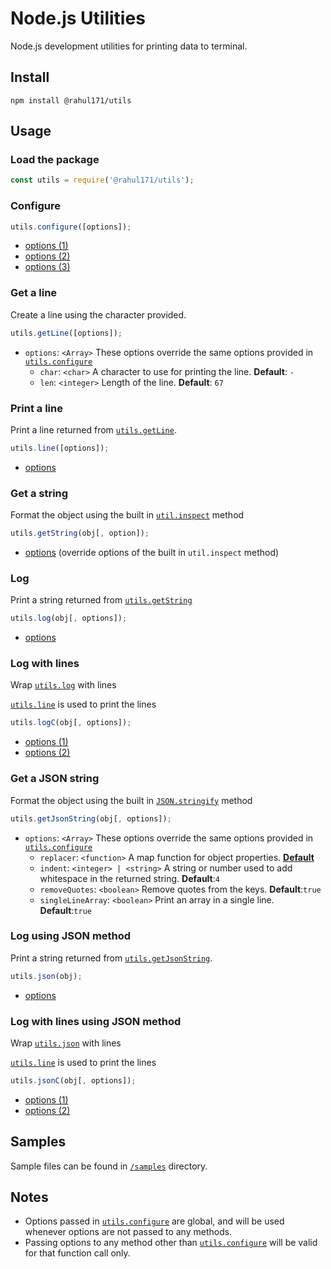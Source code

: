 # Node.js Utilities

Node.js development utilities for printing data to terminal.

## Install

```shell script
npm install @rahul171/utils
```

## Usage

### Load the package
```javascript
const utils = require('@rahul171/utils');
```

### Configure
```javascript
utils.configure([options]);
```
- [options (1)](#get-a-line)
- [options (2)](#get-a-json-string)
- [options (3)](#get-a-string)


### Get a line
Create a line using the character provided.
```javascript
utils.getLine([options]);
```
- `options`: `<Array>` These options override the same options provided in [`utils.configure`](#configure)
    - `char`: `<char>` A character to use for printing the line. **Default**: `-`
    - `len`: `<integer>` Length of the line. **Default**: `67`

### Print a line
Print a line returned from [`utils.getLine`](#get-a-line).
```javascript
utils.line([options]);
```
- [options](#get-a-line)

### Get a string
Format the object using the built in [`util.inspect`](https://nodejs.org/api/util.html#util_util_inspect_object_options) method
```javascript
utils.getString(obj[, option]);
```
- [options](https://nodejs.org/api/util.html#util_util_inspect_object_options)
(override options of the built in `util.inspect` method)
    
### Log
Print a string returned from [`utils.getString`](#get-a-string)
```javascript
utils.log(obj[, options]);
```
- [options](#get-a-string)

### Log with lines
Wrap [`utils.log`](#log) with lines

[`utils.line`](#print-a-line) is used to print the lines
```javascript
utils.logC(obj[, options]);
```
- [options (1)](#print-a-line)
- [options (2)](#get-a-string)

### Get a JSON string
Format the object using the built in [`JSON.stringify`](https://developer.mozilla.org/en-US/docs/Web/JavaScript/Reference/Global_Objects/JSON/stringify) method
```javascript
utils.getJsonString(obj[, options]);
```
- `options`: `<Array>` These options override the same options provided in [`utils.configure`](#configure)
    - `replacer`: `<function>` A map function for object properties. [**Default**](https://github.com/rahul3883/utils/blob/master/index.js#L12)
    - `indent`: `<integer> | <string>` A string or number used to add whitespace in the returned string. **Default**:`4`
    - `removeQuotes`: `<boolean>` Remove quotes from the keys. **Default**:`true`
    - `singleLineArray`: `<boolean>` Print an array in a single line. **Default**:`true`

### Log using JSON method
Print a string returned from [`utils.getJsonString`](#get-a-json-string).
```javascript
utils.json(obj);
```
- [options](#get-a-json-string)

### Log with lines using JSON method
Wrap [`utils.json`](#log-using-json-method) with lines

[`utils.line`](#print-a-line) is used to print the lines
```javascript
utils.jsonC(obj[, options]);
```
- [options (1)](#print-a-line)
- [options (2)](#get-a-json-string)

## Samples

Sample files can be found in [`/samples`](https://github.com/rahul3883/utils/tree/master/samples) directory.

## Notes

- Options passed in [`utils.configure`](#configure) are global, and will be used
whenever options are not passed to any methods.
- Passing options to any method other than [`utils.configure`](#configure) will
be valid for that function call only.
